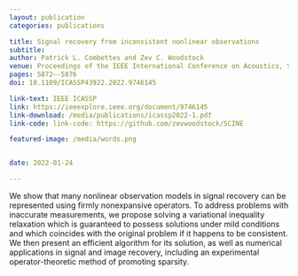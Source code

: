 ```yaml
---
layout: publication
categories: publications

title: Signal recovery from inconsistent nonlinear observations
subtitle: 
author: Patrick L. Combettes and Zev C. Woodstock
venue: Proceedings of the IEEE International Conference on Acoustics, Speech, and Signal Processing 
pages: 5872–-5876
doi: 10.1109/ICASSP43922.2022.9746145

link-text: IEEE ICASSP
link: https://ieeexplore.ieee.org/document/9746145
link-download: /media/publications/icassp2022-1.pdf
link-code: link-code: https://github.com/zevwoodstock/SCINE

featured-image: /media/words.png


date: 2022-01-24

---
```


We show that many nonlinear observation models in signal recovery can be represented using firmly nonexpansive operators. To address problems with inaccurate measurements, we propose solving a variational inequality relaxation which is guaranteed to possess solutions under mild conditions and which coincides with the original problem if it happens to be consistent. We then present an efficient algorithm for its solution, as well as numerical applications in signal and image recovery, including an experimental operator-theoretic method of promoting sparsity.
